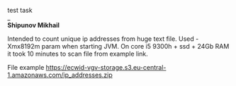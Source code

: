 test task   
_    
**Shipunov Mikhail**    

Intended to count unique ip addresses from huge text file. Used -Xmx8192m param when starting JVM.
On core i5 9300h + ssd + 24Gb RAM it took 10 minutes to scan file from example link.

File example https://ecwid-vgv-storage.s3.eu-central-1.amazonaws.com/ip_addresses.zip
